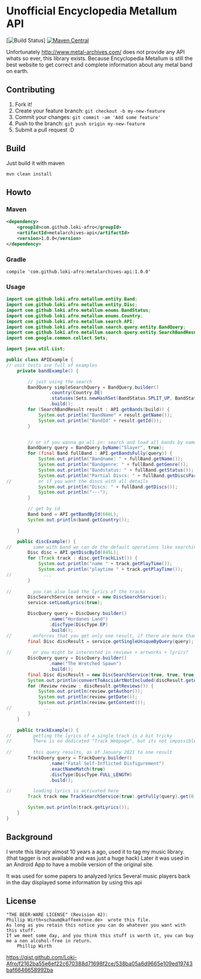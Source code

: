 # Unofficial Encyclopedia Metallum API

[![Build Status](https://github.com/Loki-Afro/metalarchives//actions/workflows/main.yml/badge.svg?branch=master)]
[![Maven Central](https://maven-badges.herokuapp.com/maven-central/com.github.loki-afro/metalarchives-api/badge.svg?style=plastic)](https://maven-badges.herokuapp.com/maven-central/com.github.loki-afro/metalarchives-api)

Unfortunately http://www.metal-archives.com/ does not provide any API whats so ever, this library exists. Because
Encyclopedia Metallum is still the best website to get correct and complete information about any metal band on earth.

## Contributing

1. Fork it!
2. Create your feature branch: `git checkout -b my-new-feature`
3. Commit your changes: `git commit -am 'Add some feature'`
4. Push to the branch: `git push origin my-new-feature`
5. Submit a pull request :D

## Build

Just build it with maven

```
mvn clean install
```

## Howto

### Maven

```xml
<dependency>
    <groupId>com.github.loki-afro</groupId>
    <artifactId>metalarchives-api</artifactId>
    <version>1.0.0</version>
</dependency>
```

### Gradle

```
compile 'com.github.loki-afro:metalarchives-api:1.0.0'
```

### Usage

```java
import com.github.loki.afro.metallum.entity.Band;
import com.github.loki.afro.metallum.entity.Disc;
import com.github.loki.afro.metallum.enums.BandStatus;
import com.github.loki.afro.metallum.enums.Country;
import com.github.loki.afro.metallum.search.API;
import com.github.loki.afro.metallum.search.query.entity.BandQuery;
import com.github.loki.afro.metallum.search.query.entity.SearchBandResult;
import com.google.common.collect.Sets;

import java.util.List;

public class APIExample {
// unit tests are full of examples
    private bandExample() {

        // just using the search
        BandQuery simpleSearchQuery = BandQuery.builder()
                .country(Country.DE)
                .statuses(Sets.newHashSet(BandStatus.SPLIT_UP, BandStatus.ON_HOLD))
                .build();
        for (SearchBandResult result : API.getBands(build)) {
            System.out.println("BandName" + result.getName());
            System.out.println("BandId" + result.getId());
        }


        // or if you wanna go all in: search and load all bands by name
        BandQuery query = BandQuery.byName("Slayer", true);
        for (final Band fullBand : API.getBandsFully(query)) {
            System.out.println("Bandname: " + fullBand.getName());
            System.out.println("Bandgenre: " + fullBand.getGenre());
            System.out.println("Bandstatus: " + fullBand.getStatus());
            System.out.println("Partial Discs: " + fullBand.getDiscsPartial());
//          or if you want the discs with all details
            System.out.println("Discs: " + fullBand.getDiscs());
            System.out.println("---");
        }

        // get by id
        Band band = API.getBandById(666L);
        System.out.println(band.getCountry());

    }

    public discExample() {
//        same with band we can do the default operations like searching and getting a single disc by its id
        Disc disc = API.getDiscById(845L);
        for (Track track : disc.getTrackList()) {
            System.out.println("name " + track.getPlayTime());
            System.out.println("playtime " + track.getPlayTime());
//            ...
        }
        
//        you can also load the lyrics of the tracks
        DiscSearchService service = new DiscSearchService();
        service.setLoadLyrics(true);

        DiscQuery query = DiscQuery.builder()
                .name("Hordanes Land")
                .discType(DiscType.EP)
                .build();
//        enforces that you get only one result, if there are more than one an exception will be thrown
        final Disc discResult = service.getSingleUniqueByQuery(query);
        
//        or you might be interested in reviews + artworks + lyrics?
        DiscQuery query = DiscQuery.builder()
                .name("The Wretched Spawn")
                .build();
        final Disc discResult = new DiscSearchService(true, true, true).getById(query);
        System.out.println(convertToAsciiArtNotIncluded(discResult.getArtwork()));
        for (Review review : discResult.getReviews()) {
            System.out.println(review.getAuthor());
            System.out.println(review.getDate());
            System.out.println(review.getContent());
//            ...
        }
    }

    public trackExample() {
//        getting the lyrics of a single track is a bit tricky
//        There is no dedicated "Track Webpage", but its not impossible ..
        
//        this query results, as of January 2021 to one result 
        TrackQuery query = TrackQuery.builder()
                .name("Fatal Self-Inflicted Disfigurement")
                .exactNameMatch(true)
                .discType(DiscType.FULL_LENGTH)
                .build();

//        loading lyrics is activated here
        Track track new TrackSearchService(true).getFully(query).get(0);

        System.out.println(track.getLyrics());
    }
}
```

## Background

I wrote this library almost 10 years a ago, used it to tag my music library. (that tagger is not available and was just a
huge hack)
Later it was used in an Android App to have a mobile version of the original site.

It was used for some papers to analyzed lyrics
Several music players back in the day displayed some information by using this api

## License

```
"THE BEER-WARE LICENSE" (Revision 42):
Phillip Wirth<schaum@kaffeekrone.de>  wrote this file.
As long as you retain this notice you can do whatever you want with this stuff.
If we meet some day, and you think this stuff is worth it, you can buy me a non alcohol-free in return.
	Phillip Wirth
```

https://gist.github.com/Loki-Afro/f2162ba55e6ef22c670388d71698f2ce/538ba05a6d9665e109ed19743baf6646658992ba

